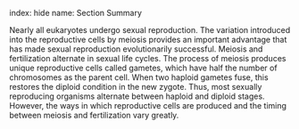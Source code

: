 index: hide
name: Section Summary

Nearly all eukaryotes undergo sexual reproduction. The variation introduced into the reproductive cells by meiosis provides an important advantage that has made sexual reproduction evolutionarily successful. Meiosis and fertilization alternate in sexual life cycles. The process of meiosis produces unique reproductive cells called gametes, which have half the number of chromosomes as the parent cell. When two haploid gametes fuse, this restores the diploid condition in the new zygote. Thus, most sexually reproducing organisms alternate between haploid and diploid stages. However, the ways in which reproductive cells are produced and the timing between meiosis and fertilization vary greatly.
